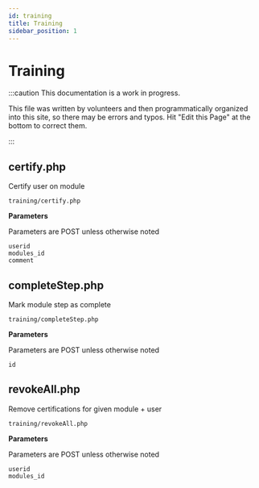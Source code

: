 ```yaml
---
id: training
title: Training
sidebar_position: 1
---
```


# Training 

:::caution This documentation is a work in progress.

This file was written by volunteers and then programmatically organized into this site, so there may be errors and typos. Hit "Edit this Page" at the bottom to correct them.

:::

## certify.php

Certify user on module
```
training/certify.php
```

 **Parameters**

Parameters are POST unless otherwise noted

```
userid
modules_id
comment
```

## completeStep.php

Mark module step as complete
```
training/completeStep.php
```

 **Parameters**

Parameters are POST unless otherwise noted

```
id
```

## revokeAll.php

Remove certifications for given module + user
```
training/revokeAll.php
```

 **Parameters**

Parameters are POST unless otherwise noted

```
userid
modules_id
```

